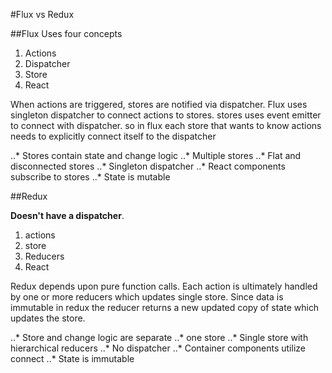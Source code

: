 #Flux vs Redux


##Flux
  Uses four concepts
  1. Actions
  2. Dispatcher
  3. Store
  4. React

  When actions are triggered, stores are notified via dispatcher. Flux uses singleton dispatcher to connect actions to stores. stores uses event emitter to connect with dispatcher. so in flux each store that wants to know actions needs to explicitly connect itself to the dispatcher

..* Stores contain state and change logic
..* Multiple stores
..* Flat and disconnected stores
..* Singleton dispatcher
..* React components subscribe to stores
..* State is mutable

##Redux

  **Doesn't have a dispatcher**.

  1. actions
  2. store
  3. Reducers
  4. React

  Redux depends upon pure function calls. Each action is ultimately handled by one or more reducers which updates single store. Since data is immutable in redux the reducer returns a new updated copy of state which updates the store.

  ..* Store and change logic are separate
  ..* one store
  ..* Single store with hierarchical reducers
  ..* No dispatcher
  ..* Container components utilize connect
  ..* State is immutable
